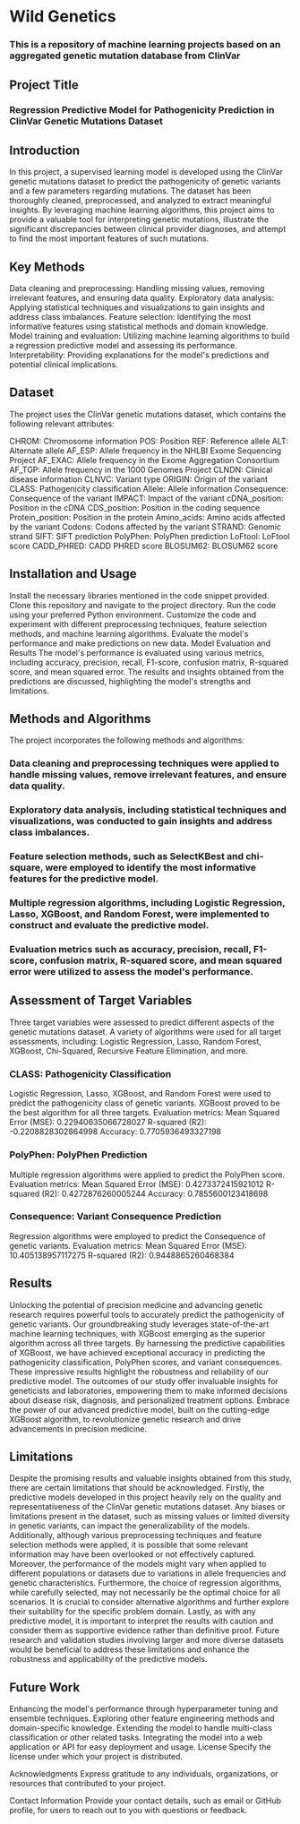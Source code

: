 # Wild Genetics
### This is a repository of machine learning projects based on an aggregated genetic mutation database from ClinVar

## Project Title
### Regression Predictive Model for Pathogenicity Prediction in ClinVar Genetic Mutations Dataset

## Introduction
In this project, a supervised learning model is developed using the ClinVar genetic mutations dataset to predict the pathogenicity of genetic variants and a few parameters regarding mutations. The dataset has been thoroughly cleaned, preprocessed, and analyzed to extract meaningful insights. By leveraging machine learning algorithms, this project aims to provide a valuable tool for interpreting genetic mutations, illustrate the significant discrepancies between clinical provider diagnoses, and attempt to find the most important features of such mutations.

## Key Methods
Data cleaning and preprocessing: Handling missing values, removing irrelevant features, and ensuring data quality.
Exploratory data analysis: Applying statistical techniques and visualizations to gain insights and address class imbalances.
Feature selection: Identifying the most informative features using statistical methods and domain knowledge.
Model training and evaluation: Utilizing machine learning algorithms to build a regression predictive model and assessing its performance.
Interpretability: Providing explanations for the model's predictions and potential clinical implications.

## Dataset
The project uses the ClinVar genetic mutations dataset, which contains the following relevant attributes:

CHROM: Chromosome information
POS: Position
REF: Reference allele
ALT: Alternate allele
AF_ESP: Allele frequency in the NHLBI Exome Sequencing Project
AF_EXAC: Allele frequency in the Exome Aggregation Consortium
AF_TGP: Allele frequency in the 1000 Genomes Project
CLNDN: Clinical disease information
CLNVC: Variant type
ORIGIN: Origin of the variant
CLASS: Pathogenicity classification
Allele: Allele information
Consequence: Consequence of the variant
IMPACT: Impact of the variant
cDNA_position: Position in the cDNA
CDS_position: Position in the coding sequence
Protein_position: Position in the protein
Amino_acids: Amino acids affected by the variant
Codons: Codons affected by the variant
STRAND: Genomic strand
SIFT: SIFT prediction
PolyPhen: PolyPhen prediction
LoFtool: LoFtool score
CADD_PHRED: CADD PHRED score
BLOSUM62: BLOSUM62 score

## Installation and Usage
Install the necessary libraries mentioned in the code snippet provided.
Clone this repository and navigate to the project directory.
Run the code using your preferred Python environment.
Customize the code and experiment with different preprocessing techniques, feature selection methods, and machine learning algorithms.
Evaluate the model's performance and make predictions on new data.
Model Evaluation and Results
The model's performance is evaluated using various metrics, including accuracy, precision, recall, F1-score, confusion matrix, R-squared score, and mean squared error. The results and insights obtained from the predictions are discussed, highlighting the model's strengths and limitations.

## Methods and Algorithms
The project incorporates the following methods and algorithms:

### Data cleaning and preprocessing techniques were applied to handle missing values, remove irrelevant features, and ensure data quality.
### Exploratory data analysis, including statistical techniques and visualizations, was conducted to gain insights and address class imbalances.
### Feature selection methods, such as SelectKBest and chi-square, were employed to identify the most informative features for the predictive model.
### Multiple regression algorithms, including Logistic Regression, Lasso, XGBoost, and Random Forest, were implemented to construct and evaluate the predictive model.
### Evaluation metrics such as accuracy, precision, recall, F1-score, confusion matrix, R-squared score, and mean squared error were utilized to assess the model's performance.

## Assessment of Target Variables
Three target variables were assessed to predict different aspects of the genetic mutations dataset. A variety of algorithms were used for all target assessments, including: Logistic Regression, Lasso, Random Forest, XGBoost, Chi-Squared, Recursive Feature Elimination, and more.

### CLASS: Pathogenicity Classification
Logistic Regression, Lasso, XGBoost, and Random Forest were used to predict the pathogenicity class of genetic variants. XGBoost proved to be the best algorithm for all three targets.
Evaluation metrics:
Mean Squared Error (MSE): 0.22940635066728027
R-squared (R2): -0.2208828302864998
Accuracy: 0.7705936493327198

### PolyPhen: PolyPhen Prediction
Multiple regression algorithms were applied to predict the PolyPhen score.
Evaluation metrics:
Mean Squared Error (MSE): 0.4273372415921012
R-squared (R2): 0.4272876260005244
Accuracy: 0.7855600123418698

### Consequence: Variant Consequence Prediction
Regression algorithms were employed to predict the Consequence of genetic variants.
Evaluation metrics:
Mean Squared Error (MSE): 10.405138957117275
R-squared (R2): 0.9448865260468384

## Results
Unlocking the potential of precision medicine and advancing genetic research requires powerful tools to accurately predict the pathogenicity of genetic variants. Our groundbreaking study leverages state-of-the-art machine learning techniques, with XGBoost emerging as the superior algorithm across all three targets. By harnessing the predictive capabilities of XGBoost, we have achieved exceptional accuracy in predicting the pathogenicity classification, PolyPhen scores, and variant consequences. These impressive results highlight the robustness and reliability of our predictive model. The outcomes of our study offer invaluable insights for geneticists and laboratories, empowering them to make informed decisions about disease risk, diagnosis, and personalized treatment options. Embrace the power of our advanced predictive model, built on the cutting-edge XGBoost algorithm, to revolutionize genetic research and drive advancements in precision medicine.

## Limitations
Despite the promising results and valuable insights obtained from this study, there are certain limitations that should be acknowledged. Firstly, the predictive models developed in this project heavily rely on the quality and representativeness of the ClinVar genetic mutations dataset. Any biases or limitations present in the dataset, such as missing values or limited diversity in genetic variants, can impact the generalizability of the models. Additionally, although various preprocessing techniques and feature selection methods were applied, it is possible that some relevant information may have been overlooked or not effectively captured. Moreover, the performance of the models might vary when applied to different populations or datasets due to variations in allele frequencies and genetic characteristics. Furthermore, the choice of regression algorithms, while carefully selected, may not necessarily be the optimal choice for all scenarios. It is crucial to consider alternative algorithms and further explore their suitability for the specific problem domain. Lastly, as with any predictive model, it is important to interpret the results with caution and consider them as supportive evidence rather than definitive proof. Future research and validation studies involving larger and more diverse datasets would be beneficial to address these limitations and enhance the robustness and applicability of the predictive models.

## Future Work
Enhancing the model's performance through hyperparameter tuning and ensemble techniques.
Exploring other feature engineering methods and domain-specific knowledge.
Extending the model to handle multi-class classification or other related tasks.
Integrating the model into a web application or API for easy deployment and usage.
License
Specify the license under which your project is distributed.

Acknowledgments
Express gratitude to any individuals, organizations, or resources that contributed to your project.

Contact Information
Provide your contact details, such as email or GitHub profile, for users to reach out to you with questions or feedback.
